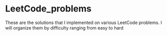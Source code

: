 # LeetCode_problems
These are the solutions that I implemented on various LeetCode problems.
I will organize them by difficulty ranging from easy to hard
